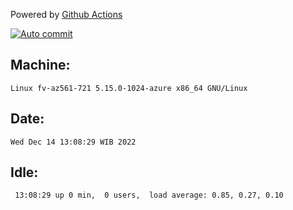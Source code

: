 Powered by [Github Actions](https://github.com/features/actions)

[![Auto commit](https://github.com/hiage/workstation/workflows/Auto%20commit/badge.svg)](https://github.com/hiage/workstation/actions?query=workflow%3A%22Auto+commit%22)

## Machine:
```
Linux fv-az561-721 5.15.0-1024-azure x86_64 GNU/Linux
```
## Date:
```
Wed Dec 14 13:08:29 WIB 2022
```
## Idle:
```
 13:08:29 up 0 min,  0 users,  load average: 0.85, 0.27, 0.10
```
